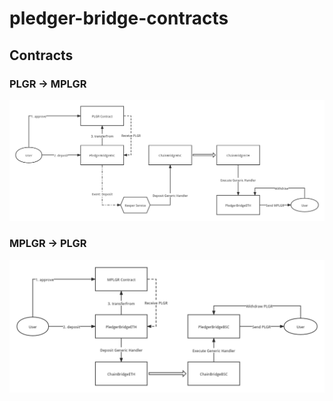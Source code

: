 # pledger-bridge-contracts

## Contracts

### PLGR -> MPLGR

![](./docs/plgr2mplgr.png)

### MPLGR -> PLGR

![](./docs/mplgr2plgr.png)

